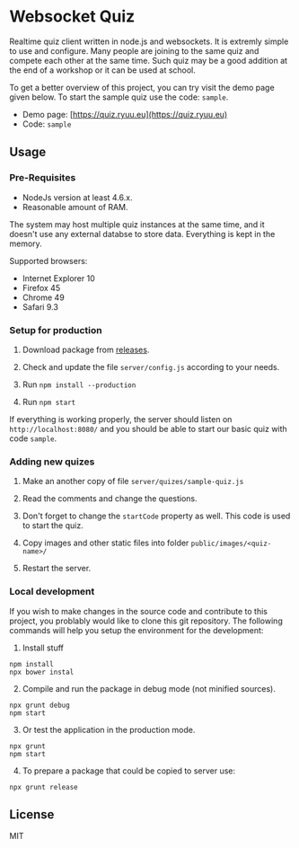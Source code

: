 # Websocket Quiz

Realtime quiz client written in node.js and websockets. It is extremly simple to
use and configure. Many people are joining to the same quiz and compete each
other at the same time. Such quiz may be a good addition at the end of a
workshop or it can be used at school.

To get a better overview of this project, you can try visit the demo page
given below. To start the sample quiz use the code: `sample`.

* Demo page: [https://quiz.ryuu.eu](https://quiz.ryuu.eu)
* Code: `sample`

## Usage

### Pre-Requisites

* NodeJs version at least 4.6.x.
* Reasonable amount of RAM.

The system may host multiple quiz instances at the same time, and it doesn't use
any external databse to store data. Everything is kept in the memory.

Supported browsers:
* Internet Explorer 10
* Firefox 45
* Chrome 49
* Safari 9.3

### Setup for production

1. Download package from [releases](https://github.com/keeshii/wsquiz/releases).

1. Check and update the file `server/config.js` according to your needs.

2. Run `npm install --production`

3. Run `npm start`

If everything is working properly, the server should listen on
`http://localhost:8080/` and you should be able to start our basic quiz with
code `sample`.

### Adding new quizes

1. Make an another copy of file `server/quizes/sample-quiz.js`

2. Read the comments and change the questions.

3. Don't forget to change the `startCode` property as well. This code is used
to start the quiz.

4. Copy images and other static files into folder `public/images/<quiz-name>/`

5. Restart the server.

### Local development

If you wish to make changes in the source code and contribute to this project,
you problably would like to clone this git repository. The following commands
will help you setup the environment for the development:

1. Install stuff
```
npm install
npx bower instal
```

2. Compile and run the package in debug mode (not minified sources).
```
npx grunt debug
npm start
```

3. Or test the application in the production mode.
```
npx grunt
npm start
```

4. To prepare a package that could be copied to server use:
```
npx grunt release
```

## License

MIT
